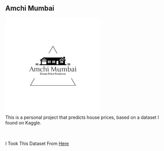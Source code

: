 ## Amchi Mumbai

<img src="Images/logo.png" width="300px" height="auto">

<br>
This is a personal project that predicts house prices, based 
on a dataset I found on Kaggle.



<br /><br />
I Took This Dataset From [Here](https://www.kaggle.com/datasets/goelyash/housing-price-data-of-mumbai?rvi=1)
